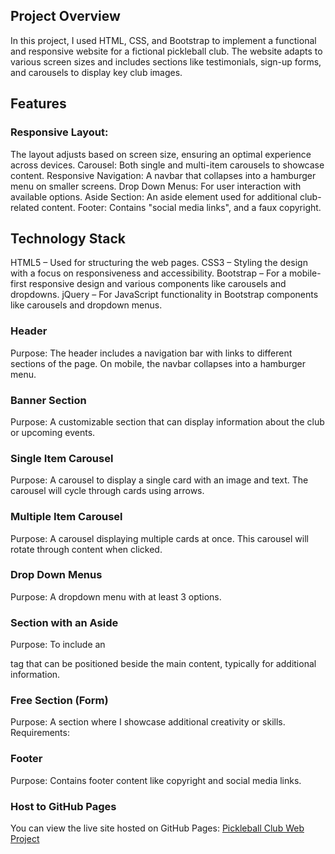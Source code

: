 ## Project Overview
In this project, I used HTML, CSS, and Bootstrap to implement a functional and responsive website for a fictional pickleball club. The website adapts to various screen sizes and includes sections like testimonials, sign-up forms, and carousels to display key club images.

## Features
### Responsive Layout:
The layout adjusts based on screen size, ensuring an optimal experience across devices.
Carousel: Both single and multi-item carousels to showcase content.
Responsive Navigation: A navbar that collapses into a hamburger menu on smaller screens.
Drop Down Menus: For user interaction with available options.
Aside Section: An aside element used for additional club-related content.
Footer: Contains "social media links", and a faux copyright.
## Technology Stack
HTML5 – Used for structuring the web pages.
CSS3 – Styling the design with a focus on responsiveness and accessibility.
Bootstrap – For a mobile-first responsive design and various components like carousels and dropdowns.
jQuery – For JavaScript functionality in Bootstrap components like carousels and dropdown menus.

### Header
Purpose: The header includes a navigation bar with links to different sections of the page. On mobile, the navbar collapses into a hamburger menu.

### Banner Section
Purpose: A customizable section that can display information about the club or upcoming events.

### Single Item Carousel
Purpose: A carousel to display a single card with an image and text. The carousel will cycle through cards using arrows.

### Multiple Item Carousel 
Purpose: A carousel displaying multiple cards at once. This carousel will rotate through content when clicked.

### Drop Down Menus 
Purpose: A dropdown menu with at least 3 options.

### Section with an Aside
Purpose: To include an <aside> tag that can be positioned beside the main content, typically for additional information.

### Free Section (Form)
Purpose: A section where I showcase additional creativity or skills.
Requirements:

### Footer
Purpose: Contains footer content like copyright and social media links.

### Host to GitHub Pages
You can view the live site hosted on GitHub Pages:
[Pickleball Club Web Project](https://kelciatkinson.github.io/atlas-bootstrap/)
